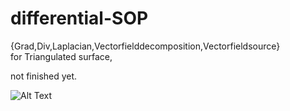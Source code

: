 # differential-SOP
{Grad,Div,Laplacian,Vectorfielddecomposition,Vectorfieldsource}  
for Triangulated surface,

not finished yet.


![Alt Text](https://media.giphy.com/media/xWYovkvFURlDuQtrZv/giphy.gif)
